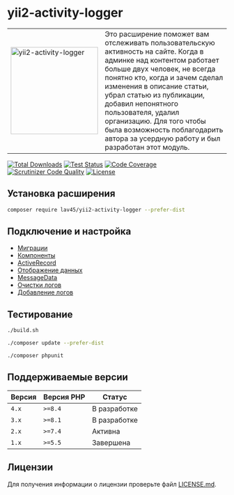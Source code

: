 # yii2-activity-logger

<table>
    <tr>
        <td>
            <img width="200px" src="https://user-images.githubusercontent.com/675367/33967884-6dc55ca8-e076-11e7-88c5-4ba5d7d69012.png" alt="yii2-activity-logger" />
        </td>
        <td>
            Это расширение поможет вам отслеживать пользовательскую активность на сайте.
            Когда в админке над контентом работает больше двух человек, не всегда понятно кто, когда и зачем сделал изменения в описание статьи, убрал статью из публикации, добавил непонятного пользователя, удалил организацию.
            Для того чтобы была возможность поблагодарить автора за усердную работу и был разработан этот модуль.
        </td>
    </tr>
</table>


[![Total Downloads](https://poser.pugx.org/lav45/yii2-activity-logger/downloads)](https://packagist.org/packages/lav45/yii2-activity-logger)
[![Test Status](https://github.com/lav45/yii2-activity-logger/workflows/test/badge.svg)](https://github.com/lav45/yii2-activity-logger/actions)
[![Code Coverage](https://scrutinizer-ci.com/g/lav45/yii2-activity-logger/badges/coverage.png?b=master)](https://scrutinizer-ci.com/g/lav45/yii2-activity-logger/)
[![Scrutinizer Code Quality](https://scrutinizer-ci.com/g/lav45/yii2-activity-logger/badges/quality-score.png?b=master)](https://scrutinizer-ci.com/g/lav45/yii2-activity-logger/)
[![License](https://poser.pugx.org/lav45/yii2-activity-logger/license)](https://github.com/lav45/yii2-activity-logger/blob/master/LICENSE.md)

## Установка расширения

```bash
composer require lav45/yii2-activity-logger --prefer-dist
```

## Подключение и настройка

* [Миграции](doc/migrate.md)
* [Компоненты](doc/component.md)
* [ActiveRecord](doc/ActiveRecord.md)
* [Отображение данных](doc/viewModule.md)
* [MessageData](doc/MessageData.md)
* [Очистки логов](doc/clear.md)
* [Добавление логов](doc/addLogs.md)

## Тестирование

```bash
./build.sh
```

```bash
./composer update --prefer-dist
```

```bash
./composer phpunit
```

## Поддерживаемые версии

| Версия | Версия PHP | Статус       |
|--------|------------|--------------|
| `4.x`  | `>=8.4`    | В разработке |
| `3.x`  | `>=8.1`    | В разработке |
| `2.x`  | `>=7.4`    | Активна      |
| `1.x`  | `>=5.5`    | Завершена    |

## Лицензии

Для получения информации о лицензии проверьте файл [LICENSE.md](LICENSE.md).
